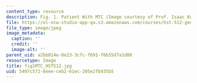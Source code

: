 ```yaml
---
content_type: resource
description: Fig. 1. Patient With MTC (Image courtesy of Prof. Isaac Kohane.)
file: https://ol-ocw-studio-app-qa.s3.amazonaws.com/courses/hst-512-genomic-medicine-spring-2004/5407c5728eeeceb261ec205e2fb935b5_fig1MTC_HST512.jpg
file_type: image/jpeg
image_metadata:
  caption: ''
  credit: ''
  image-alt: ''
parent_uid: a2bb014e-0e23-3cfc-f691-f6b55d7a1d88
resourcetype: Image
title: fig1MTC_HST512.jpg
uid: 5407c572-8eee-ceb2-61ec-205e2fb935b5
---
```

